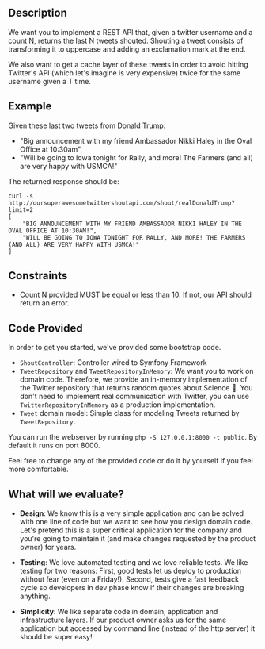 ## Description
We want you to implement a REST API that, given a twitter username and a count N, returns the last N tweets shouted. 
Shouting a tweet consists of transforming it to uppercase and adding an exclamation mark at the end. 

We also want to get a cache layer of these tweets in order to avoid hitting Twitter's API (which let's imagine is very expensive) twice for the same username given a T time.

## Example 

Given these last two tweets from Donald Trump:
- "Big announcement with my friend Ambassador Nikki Haley in the Oval Office at 10:30am",
- "Will be going to Iowa tonight for Rally, and more! The Farmers (and all) are very happy with USMCA!"

The returned response should be:
```
curl -s http://oursuperawesometwittershoutapi.com/shout/realDonaldTrump?limit=2
[
    "BIG ANNOUNCEMENT WITH MY FRIEND AMBASSADOR NIKKI HALEY IN THE OVAL OFFICE AT 10:30AM!",
    "WILL BE GOING TO IOWA TONIGHT FOR RALLY, AND MORE! THE FARMERS (AND ALL) ARE VERY HAPPY WITH USMCA!"
]
```

## Constraints 
- Count N provided MUST be equal or less than 10. If not, our API should return an error.

## Code Provided
In order to get you started, we've provided some bootstrap code.
- `ShoutController`: Controller wired to Symfony Framework
- `TweetRepository` and `TweetRepositoryInMemory`: We want you to work on domain code. Therefore, we provide an in-memory implementation of the Twitter repository that returns random quotes about Science 🧐. 
You don't need to implement real communication with Twitter, you can use `TwitterRepositoryInMemory` as a production implementation.
- `Tweet` domain model: Simple class for modeling Tweets returned by `TweetRepository`.

You can run the webserver by running `php -S 127.0.0.1:8000 -t public`. By default it runs on port 8000.

Feel free to change any of the provided code or do it by yourself if you feel more comfortable.

## What will we evaluate?
* **Design**: We know this is a very simple application and can be solved with one line of code but we want to see how you design domain code. 
Let's pretend this is a super critical application for the company and you're going to maintain it 
(and make changes requested by the product owner) for years.

* **Testing**: We love automated testing and we love reliable tests. We like testing for two reasons: First, good tests let us deploy to production without fear (even on a Friday!). Second, tests give a fast feedback cycle so developers in dev phase know if their changes are breaking anything.

* **Simplicity**: We like separate code in domain, application and infrastructure layers. 
If our product owner asks us for the same application 
but accessed by command line (instead of the http server) it should be super easy!


